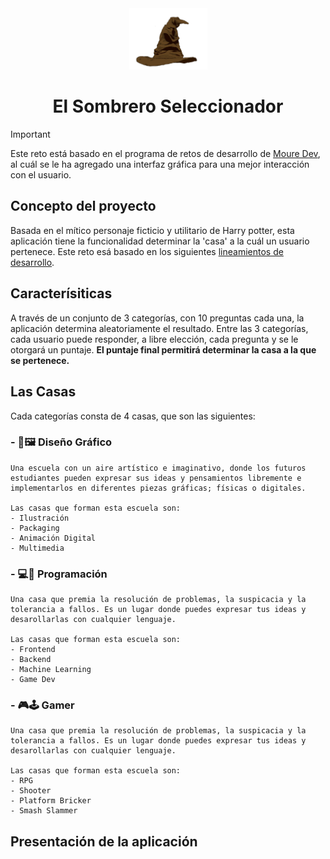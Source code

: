 <center>
    <img src="/assets/pngwing.com.png" width="125px"/>
    <h1>El Sombrero Seleccionador</h1>
</center>

>[!IMPORTANT]
> Este reto está basado en el programa de retos de desarrollo de [Moure Dev](https://retosdeprogramacion.com/), al cuál se le ha agregado una interfaz gráfica para una mejor interacción con el usuario.

## Concepto del proyecto
Basada en el mítico personaje ficticio y utilitario de Harry potter, esta aplicación tiene la funcionalidad determinar la 'casa' a la cuál un usuario pertenece. Este reto esá basado en los siguientes [lineamientos de desarrollo](https://github.com/mouredev/retos-programacion-2023/blob/main/Retos/Reto%20%237%20-%20EL%20SOMBRERO%20SELECCIONADOR%20%5BMedia%5D/ejercicio.md).

## Caracterísiticas
A través de un conjunto de 3 categorías, con 10 preguntas cada una, la aplicación determina aleatoriamente el resultado. Entre las 3 categorías, cada usuario puede responder, a libre elección, cada pregunta y se le otorgará un puntaje. **El puntaje final permitirá determinar la casa a la que se pertenece.**

## Las Casas
Cada categorías consta de 4 casas, que son las siguientes:
### - 🎨🖼️ Diseño Gráfico
    Una escuela con un aire artístico e imaginativo, donde los futuros estudiantes pueden expresar sus ideas y pensamientos libremente e implementarlos en diferentes piezas gráficas; físicas o digitales.

    Las casas que forman esta escuela son:
    - Ilustración
    - Packaging
    - Animación Digital
    - Multimedia

### - 💻📄 Programación
    Una casa que premia la resolución de problemas, la suspicacia y la tolerancia a fallos. Es un lugar donde puedes expresar tus ideas y desarollarlas con cualquier lenguaje.

    Las casas que forman esta escuela son:
    - Frontend
    - Backend
    - Machine Learning
    - Game Dev

### -  🎮🕹️ Gamer
    Una casa que premia la resolución de problemas, la suspicacia y la tolerancia a fallos. Es un lugar donde puedes expresar tus ideas y desarollarlas con cualquier lenguaje.

    Las casas que forman esta escuela son:
    - RPG
    - Shooter
    - Platform Bricker
    - Smash Slammer

## Presentación de la aplicación
